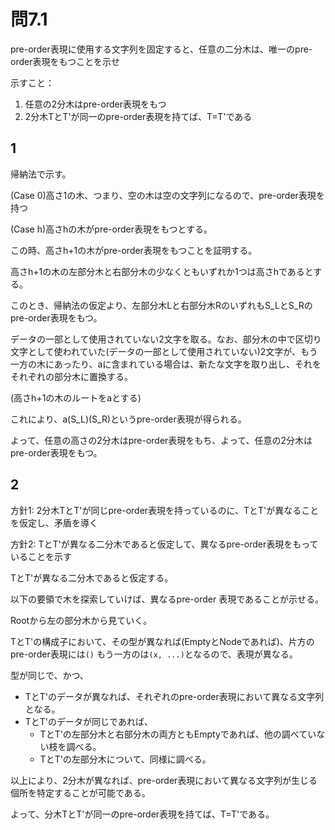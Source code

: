 # 問7.1

pre-order表現に使用する文字列を固定すると、任意の二分木は、唯一のpre-order表現をもつことを示せ

示すこと：
1. 任意の2分木はpre-order表現をもつ
2. 2分木TとT'が同一のpre-order表現を持てば、T=T'である

## 1

帰納法で示す。

(Case 0)高さ1の木、つまり、空の木は空の文字列になるので、pre-order表現を持つ

(Case h)高さhの木がpre-order表現をもつとする。

この時、高さh+1の木がpre-order表現をもつことを証明する。

高さh+1の木の左部分木と右部分木の少なくともいずれか1つは高さhであるとする。

このとき、帰納法の仮定より、左部分木Lと右部分木RのいずれもS_LとS_Rのpre-order表現をもつ。

データの一部として使用されていない2文字を取る。なお、部分木の中で区切り文字として使われていた(データの一部として使用されていない)2文字が、もう一方の木にあったり、aに含まれている場合は、新たな文字を取り出し、それをそれぞれの部分木に置換する。

(高さh+1の木のルートをaとする)

これにより、a(S_L)(S_R)というpre-order表現が得られる。

よって、任意の高さの2分木はpre-order表現をもち、よって、任意の2分木はpre-order表現をもつ。

## 2

方針1: 2分木TとT'が同じpre-order表現を持っているのに、TとT'が異なることを仮定し、矛盾を導く

方針2: TとT'が異なる二分木であると仮定して、異なるpre-order表現をもっていることを示す

TとT'が異なる二分木であると仮定する。

以下の要領で木を探索していけば、異なるpre-order 表現であることが示せる。

Rootから左の部分木から見ていく。

TとT'の構成子において、その型が異なれば(EmptyとNodeであれば)、片方のpre-order表現には`()` もう一方のは`(x, ...)`となるので、表現が異なる。

型が同じで、かつ、
- TとT'のデータが異なれば、それぞれのpre-order表現において異なる文字列となる。
- TとT'のデータが同じであれば、
  - TとT'の左部分木と右部分木の両方ともEmptyであれば、他の調べていない枝を調べる。
  - TとT'の左部分木について、同様に調べる。

以上により、2分木が異なれば、pre-order表現において異なる文字列が生じる個所を特定することが可能である。

よって、分木TとT'が同一のpre-order表現を持てば、T=T'である。